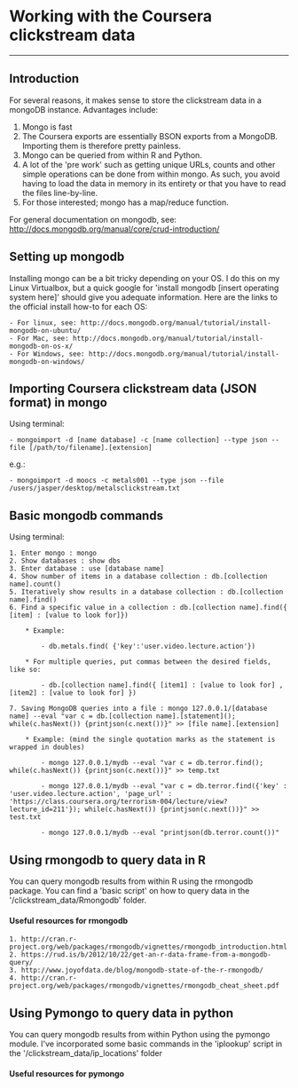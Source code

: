 # Working with the Coursera clickstream data

---------

## Introduction

For several reasons, it makes sense to store the clickstream data in a mongoDB instance. Advantages include:

1. Mongo is fast
2. The Coursera exports are essentially BSON exports from a MongoDB. Importing them is therefore pretty painless. 
3. Mongo can be queried from within R and Python.
4. A lot of the 'pre work' such as getting unique URLs, counts and other simple operations can be done from within mongo. As such, you avoid having to load the data in memory in its entirety or that you have to read the files line-by-line.
5. For those interested; mongo has a map/reduce function.

For general documentation on mongodb, see: http://docs.mongodb.org/manual/core/crud-introduction/

## Setting up mongodb

Installing mongo can be a bit tricky depending on your OS. I do this on my Linux Virtualbox, but a quick google for 'install mongodb [insert operating system here]' should give you adequate information. Here are the links to the official install how-to for each OS:

	- For linux, see: http://docs.mongodb.org/manual/tutorial/install-mongodb-on-ubuntu/
	- For Mac, see: http://docs.mongodb.org/manual/tutorial/install-mongodb-on-os-x/
	- For Windows, see: http://docs.mongodb.org/manual/tutorial/install-mongodb-on-windows/

## Importing Coursera clickstream data (JSON format) in mongo

Using terminal:

	- mongoimport -d [name database] -c [name collection] --type json --file [/path/to/filename].[extension]

e.g.:

	- mongoimport -d moocs -c metals001 --type json --file /users/jasper/desktop/metalsclickstream.txt

## Basic mongodb commands

Using terminal:

	1. Enter mongo : mongo
	2. Show databases : show dbs
	3. Enter database : use [database name]
	4. Show number of items in a database collection : db.[collection name].count()
	5. Iteratively show results in a database collection : db.[collection name].find()
	6. Find a specific value in a collection : db.[collection name].find({ [item] : [value to look for]})

		* Example:

			- db.metals.find( {'key':'user.video.lecture.action'})

		* For multiple queries, put commas between the desired fields, like so:

			- db.[collection name].find({ [item1] : [value to look for] , [item2] : [value to look for] })

	7. Saving MongoDB queries into a file : mongo 127.0.0.1/[database name] --eval "var c = db.[collection name].[statement](); while(c.hasNext()) {printjson(c.next())}" >> [file name].[extension]

		* Example: (mind the single quotation marks as the statement is wrapped in doubles)

			- mongo 127.0.0.1/mydb --eval "var c = db.terror.find(); while(c.hasNext()) {printjson(c.next())}" >> temp.txt

			- mongo 127.0.0.1/mydb --eval "var c = db.terror.find({'key' : 'user.video.lecture.action', 'page_url' : 'https://class.coursera.org/terrorism-004/lecture/view?lecture_id=211'}); while(c.hasNext()) {printjson(c.next())}" >> test.txt

			- mongo 127.0.0.1/mydb --eval "printjson(db.terror.count())"

## Using rmongodb to query data in R

You can query mongodb results from within R using the rmongodb package. You can find a 'basic script' on how to query data in the '/clickstream_data/Rmongodb' folder.

#### Useful resources for rmongodb

	1. http://cran.r-project.org/web/packages/rmongodb/vignettes/rmongodb_introduction.html
	2. https://rud.is/b/2012/10/22/get-an-r-data-frame-from-a-mongodb-query/
	3. http://www.joyofdata.de/blog/mongodb-state-of-the-r-rmongodb/
	4. http://cran.r-project.org/web/packages/rmongodb/vignettes/rmongodb_cheat_sheet.pdf

## Using Pymongo to query data in python

You can query mongodb results from within Python using the pymongo module. I've incorporated some basic commands in the 'iplookup' script in the '/clickstream_data/ip_locations' folder

#### Useful resources for pymongo


